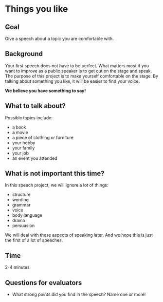 
# Things you like

## Goal

Give a speech about a topic you are comfortable with.

## Background

Your first speech does not have to be perfect. What matters most if you want to improve as a public speaker is to get out on the stage and speak. The purpose of this project is to make yourself comfortable on the stage. By talking about something you like, it will be easier to find your voice.

**We believe you have something to say!**

## What to talk about?

Possible topics include:

* a book
* a movie
* a piece of clothing or furniture
* your hobby
* your family
* your job
* an event you attended

## What is not important this time?

In this speech project, we will ignore a lot of things:

* structure
* wording
* grammar
* voice
* body language
* drama
* persuasion

We will deal with these aspects of speaking later. And we hope this is just the first of a lot of speeches.

## Time

2-4 minutes

## Questions for evaluators

* What strong points did you find in the speech? Name one or more!

